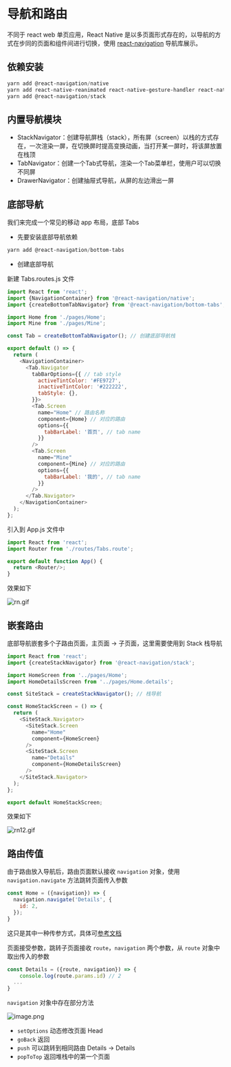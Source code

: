 # 导航和路由

不同于 react web 单页应用，React Native 是以多页面形式存在的，以导航的方式在步同的页面和组件间进行切换，使用 [react-navigation](https://reactnavigation.org/docs/getting-started) 导航库展示。

## 依赖安装
```powershell
yarn add @react-navigation/native
yarn add react-native-reanimated react-native-gesture-handler react-native-screens react-native-safe-area-context @react-native-community/masked-view
yarn add @react-navigation/stack
```

## 内置导航模块


- StackNavigator：创建导航屏栈（stack），所有屏（screen）以栈的方式存在，一次渲染一屏，在切换屏时提高变换动画，当打开某一屏时，将该屏放置在栈顶
- TabNavigator：创建一个Tab式导航，渲染一个Tab菜单栏，使用户可以切换不同屏
- DrawerNavigator：创建抽屉式导航，从屏的左边滑出一屏

## 底部导航

我们来完成一个常见的移动 app 布局，底部 Tabs

- 先要安装底部导航依赖

```powershell
yarn add @react-navigation/bottom-tabs
```

- 创建底部导航

新建 Tabs.routes.js 文件

```javascript
import React from 'react';
import {NavigationContainer} from '@react-navigation/native';
import {createBottomTabNavigator} from '@react-navigation/bottom-tabs';

import Home from './pages/Home';
import Mine from './pages/Mine';

const Tab = createBottomTabNavigator(); // 创建底部导航栈

export default () => {
  return (
    <NavigationContainer>
      <Tab.Navigator
        tabBarOptions={{ // tab style
          activeTintColor: '#FE9727',
          inactiveTintColor: '#222222',
          tabStyle: {},
        }}>
        <Tab.Screen
          name="Home" // 路由名称
          component={Home} // 对应的路由
          options={{
            tabBarLabel: '首页', // tab name
          }}
        />
        <Tab.Screen
          name="Mine"
          component={Mine} // 对应的路由
          options={{
            tabBarLabel: '我的', // tab name
          }}
        />
      </Tab.Navigator>
    </NavigationContainer>
  );
};

```

引入到 App.js 文件中

```javascript
import React from 'react';
import Router from './routes/Tabs.route';

export default function App() {
  return <Router/>;
}
```
效果如下

![rn.gif](../images/routes/rn.gif)

## 嵌套路由
底部导航嵌套多个子路由页面，主页面 -> 子页面，这里需要使用到 Stack 栈导航
```javascript
import React from 'react';
import {createStackNavigator} from '@react-navigation/stack';

import HomeScreen from '../pages/Home';
import HomeDetailsScreen from '../pages/Home.details';

const SiteStack = createStackNavigator(); // 栈导航

const HomeStackScreen = () => {
  return (
    <SiteStack.Navigator>
      <SiteStack.Screen
        name="Home"
        component={HomeScreen}
      />
      <SiteStack.Screen
        name="Details"
        component={HomeDetailsScreen}
      />
    </SiteStack.Navigator>
  );
};

export default HomeStackScreen;
```
效果如下

![rn12.gif](../images/routes/rn12.gif)

## 路由传值
由于路由放入导航后，路由页面默认接收 `navigation` 对象，使用 `navigation.navigate` 方法跳转页面传入参数
```javascript
const Home = ({navigation}) => {
  navigation.navigate('Details', {
    id: 2,
  });
}
```
这只是其中一种传参方式，具体可[参考文档](https://reactnavigation.org/docs/route-prop)

页面接受参数，跳转子页面接收 `route`，`navigation` 两个参数，从 `route` 对象中取出传入的参数
```javascript
const Details = ({route, navigation}) => {
	console.log(route.params.id) // 2
  ...
}
```
`navigation` 对象中存在部分方法

![image.png](../images/routes/image1.png)

- `setOptions` 动态修改页面 Head 
- `goBack` 返回
- `push` 可以跳转到相同路由 Details -> Details
- `popToTop` 返回堆栈中的第一个页面

